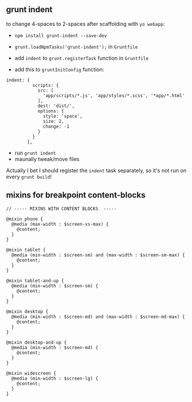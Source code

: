 ## grunt indent

to change 4-spaces to 2-spaces after scaffolding with `yo webapp`:

- `npm install grunt-indent --save-dev`
- `grunt.loadNpmTasks('grunt-indent');` in `Gruntfile`
- add `indent` to `grunt.registerTask` function in `Gruntfile`

- add this to `gruntInitConfig` function:

```
indent: {
          scripts: {
            src: [
              'app/scripts/*.js', 'app/styles/*.scss', '*app/*.html'
            ],
            dest: 'dist/',
            options: {
              style: 'space',
              size: 2,
              change: -1
            }
          }
        },
```
- run `grunt indent`
- maunally tweak/move files

Actually I bet I should register the `indent` task separately, so it's not run on every `grunt build`!

## mixins for breakpoint content-blocks

```
// ----- MIXINS WITH CONTENT BLOCKS  -----

@mixin phone {
  @media (max-width : $screen-xs-max) {
    @content;
  }
}

@mixin tablet {
  @media (min-width : $screen-sm) and (max-width : $screen-sm-max) {
    @content;
  }
}

@mixin tablet-and-up {
  @media (min-width : $screen-sm) {
    @content;
  }
}

@mixin desktop {
  @media (min-width : $screen-md) and (max-width : $screen-md-max) {
    @content;
  }
}

@mixin desktop-and-up {
  @media (min-width : $screen-md) {
    @content;
  }
}

@mixin widescreen {
  @media (min-width : $screen-lg) {
    @content;
  }
}
```
